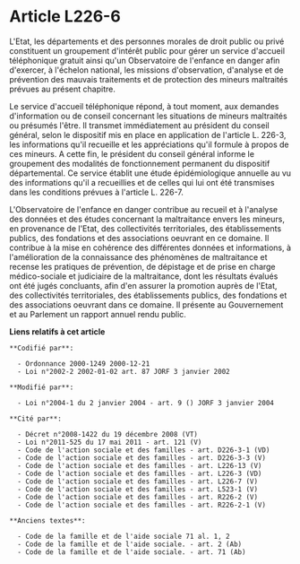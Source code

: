 # Article L226-6

L'Etat, les départements et des personnes morales de droit public ou privé constituent un groupement d'intérêt public pour
gérer un service d'accueil téléphonique gratuit ainsi qu'un Observatoire de l'enfance en danger afin d'exercer, à l'échelon
national, les missions d'observation, d'analyse et de prévention des mauvais traitements et de protection des mineurs
maltraités prévues au présent chapitre.

Le service d'accueil téléphonique répond, à tout moment, aux demandes d'information ou de conseil concernant les situations
de mineurs maltraités ou présumés l'être. Il transmet immédiatement au président du conseil général, selon le dispositif mis
en place en application de l'article L. 226-3, les informations qu'il recueille et les appréciations qu'il formule à propos
de ces mineurs. A cette fin, le président du conseil général informe le groupement des modalités de fonctionnement permanent
du dispositif départemental. Ce service établit une étude épidémiologique annuelle au vu des informations qu'il a recueillies
et de celles qui lui ont été transmises dans les conditions prévues à l'article L. 226-7.

L'Observatoire de l'enfance en danger contribue au recueil et à l'analyse des données et des études concernant la
maltraitance envers les mineurs, en provenance de l'Etat, des collectivités territoriales, des établissements publics, des
fondations et des associations oeuvrant en ce domaine. Il contribue à la mise en cohérence des différentes données et
informations, à l'amélioration de la connaissance des phénomènes de maltraitance et recense les pratiques de prévention, de
dépistage et de prise en charge médico-sociale et judiciaire de la maltraitance, dont les résultats évalués ont été jugés
concluants, afin d'en assurer la promotion auprès de l'Etat, des collectivités territoriales, des établissements publics, des
fondations et des associations oeuvrant dans ce domaine. Il présente au Gouvernement et au Parlement un rapport annuel rendu
public.

**Liens relatifs à cet article**

	**Codifié par**:

	  - Ordonnance 2000-1249 2000-12-21
	  - Loi n°2002-2 2002-01-02 art. 87 JORF 3 janvier 2002

	**Modifié par**:

	  - Loi n°2004-1 du 2 janvier 2004 - art. 9 () JORF 3 janvier 2004

	**Cité par**:

	  - Décret n°2008-1422 du 19 décembre 2008 (VT)
	  - Loi n°2011-525 du 17 mai 2011 - art. 121 (V)
	  - Code de l'action sociale et des familles - art. D226-3-1 (VD)
	  - Code de l'action sociale et des familles - art. D226-3-3 (V)
	  - Code de l'action sociale et des familles - art. L226-13 (V)
	  - Code de l'action sociale et des familles - art. L226-3 (VD)
	  - Code de l'action sociale et des familles - art. L226-7 (V)
	  - Code de l'action sociale et des familles - art. L523-1 (V)
	  - Code de l'action sociale et des familles - art. R226-2 (V)
	  - Code de l'action sociale et des familles - art. R226-2-1 (V)

	**Anciens textes**:

	  - Code de la famille et de l'aide sociale 71 al. 1, 2
	  - Code de la famille et de l'aide sociale. - art. 2 (Ab)
	  - Code de la famille et de l'aide sociale. - art. 71 (Ab)
